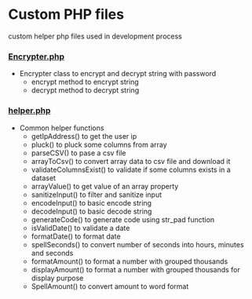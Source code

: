 # Custom PHP files

custom helper php files used in development process


### [Encrypter.php](./Encrypter.php)
- Encrypter class to encrypt and decrypt string with password
  - encrypt method to encrypt string
  - decrypt method to decrypt string

### [helper.php](./helper.php)
- Common helper functions
  - getIpAddress() to get the user ip
  - pluck() to pluck some columns from array
  - parseCSV() to pase a csv file
  - arrayToCsv() to convert array data to csv file and download it
  - validateColumnsExist() to validate if some columns exists in a dataset
  - arrayValue() to get value of an array property
  - sanitizeInput() to filter and sanitize input
  - encodeInput() to basic encode string
  - decodeInput() to basic decode string
  - generateCode() to generate code using str_pad function
  - isValidDate() to validate a date
  - formatDate() to format date
  - spellSeconds() to convert number of seconds into hours, minutes and seconds
  - formatAmount() to format a number with grouped thousands
  - displayAmount() to format a number with grouped thousands for display purpose
  - SpellAmount() to convert amount to word format
